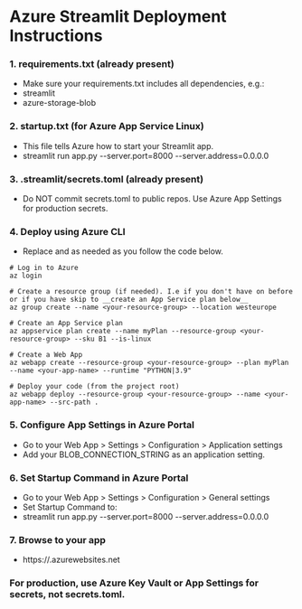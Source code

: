 # Azure Streamlit Deployment Instructions

### 1. requirements.txt (already present)
* Make sure your requirements.txt includes all dependencies, e.g.:
* streamlit
* azure-storage-blob


### 2. startup.txt (for Azure App Service Linux)
* This file tells Azure how to start your Streamlit app.
* streamlit run app.py --server.port=8000 --server.address=0.0.0.0

### 3. .streamlit/secrets.toml (already present)
* Do NOT commit secrets.toml to public repos. Use Azure App Settings for production secrets.

### 4. Deploy using Azure CLI
* Replace <your-app-name> and <your-resource-group> as needed as you follow the code below.
```
# Log in to Azure
az login

# Create a resource group (if needed). I.e if you don't have on before or if you have skip to __create an App Service plan below__
az group create --name <your-resource-group> --location westeurope

# Create an App Service plan
az appservice plan create --name myPlan --resource-group <your-resource-group> --sku B1 --is-linux

# Create a Web App
az webapp create --resource-group <your-resource-group> --plan myPlan --name <your-app-name> --runtime "PYTHON|3.9"

# Deploy your code (from the project root)
az webapp deploy --resource-group <your-resource-group> --name <your-app-name> --src-path .
```
### 5. Configure App Settings in Azure Portal
* Go to your Web App > Settings > Configuration > Application settings
* Add your BLOB_CONNECTION_STRING as an application setting.

### 6. Set Startup Command in Azure Portal
* Go to your Web App > Settings > Configuration > General settings
* Set Startup Command to:
* streamlit run app.py --server.port=8000 --server.address=0.0.0.0

### 7. Browse to your app
* https://<your-app-name>.azurewebsites.net

### For production, use Azure Key Vault or App Settings for secrets, not secrets.toml.

